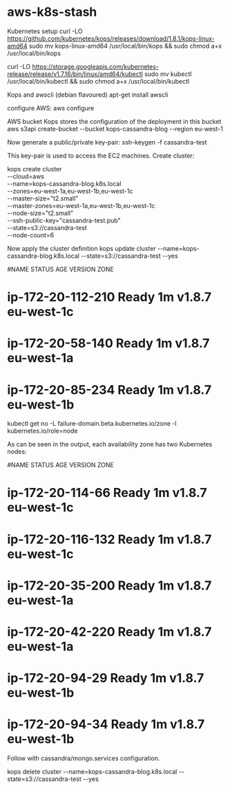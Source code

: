 # aws-k8s-stash

Kubernetes setup
curl -LO https://github.com/kubernetes/kops/releases/download/1.8.1/kops-linux-amd64 
sudo mv kops-linux-amd64 /usr/local/bin/kops && sudo chmod a+x /usr/local/bin/kops

curl -LO https://storage.googleapis.com/kubernetes-release/release/v1.7.16/bin/linux/amd64/kubectl
sudo mv kubectl /usr/local/bin/kubectl && sudo chmod a+x /usr/local/bin/kubectl

Kops and awscli (debian flavoured)
apt-get install awscli

configure AWS:
aws configure

AWS bucket Kops stores the configuration of the deployment in this bucket
aws s3api create-bucket --bucket kops-cassandra-blog --region eu-west-1

Now generate a public/private key-pair:
ssh-keygen -f cassandra-test

This key-pair is used to access the EC2 machines. Create cluster:

kops create cluster \
--cloud=aws \
--name=kops-cassandra-blog.k8s.local \
--zones=eu-west-1a,eu-west-1b,eu-west-1c \
--master-size="t2.small" \
--master-zones=eu-west-1a,eu-west-1b,eu-west-1c \
--node-size="t2.small" \
--ssh-public-key="cassandra-test.pub" \
--state=s3://cassandra-test \
--node-count=6

Now apply the cluster definition
kops update cluster --name=kops-cassandra-blog.k8s.local --state=s3://cassandra-test --yes

#NAME               STATUS  AGE  VERSION  ZONE
# ip-172-20-112-210  Ready   1m   v1.8.7   eu-west-1c
# ip-172-20-58-140   Ready   1m   v1.8.7   eu-west-1a
# ip-172-20-85-234   Ready   1m   v1.8.7   eu-west-1b

kubectl get no -L failure-domain.beta.kubernetes.io/zone -l kubernetes.io/role=node 

As can be seen in the output, each availability zone has two Kubernetes nodes:

#NAME               STATUS    AGE  VERSION  ZONE
# ip-172-20-114-66   Ready     1m   v1.8.7   eu-west-1c
# ip-172-20-116-132  Ready     1m   v1.8.7   eu-west-1c
# ip-172-20-35-200   Ready     1m   v1.8.7   eu-west-1a
# ip-172-20-42-220   Ready     1m   v1.8.7   eu-west-1a
# ip-172-20-94-29    Ready     1m   v1.8.7   eu-west-1b
# ip-172-20-94-34    Ready     1m   v1.8.7   eu-west-1b

Follow with cassandra/mongo.services configuration.

kops delete cluster --name=kops-cassandra-blog.k8s.local --state=s3://cassandra-test --yes

